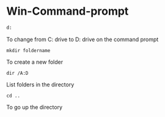 # Win-Command-prompt

```bash
d:
```
To change from C: drive to D: drive on the command prompt

```
mkdir foldername
 ```
To create a new folder
 
 ```
 dir /A:D
 ```
List folders in the directory

```
cd ..
```
To go up the directory
